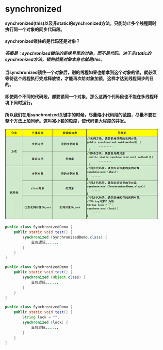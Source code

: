 # synchronized

#### synchronized(this)以及非static的synchronized方法，只能防止多个线程同时执行同一个对象的同步代码段。
#### synchronized锁住的是代码还是对象？
##### 答案是：synchronized锁住的是括号里的对象，而不是代码。对于非static的synchronized方法，锁的就是对象本身也就是this。
#### 当synchronized锁住一个对象后，别的线程如果也想拿到这个对象的锁，就必须等待这个线程执行完成释放锁，才能再次给对象加锁，这样才达到线程同步的目的。
#### 即使两个不同的代码段，都要锁同一个对象，那么这两个代码段也不能在多线程环境下同时运行。
#### 所以我们在用synchronized关键字的时候，尽量缩小代码段的范围，尽量不要在整个方法上加同步。这叫减小锁的粒度，使代码更大程度的并发。

![](/images/synchronized使用方式.png)

```java
public class SynchronizedDemo {
    public static void test() {
        synchronized (SynchronizedDemo.class) {
            业务逻辑......
        }
    }
}
```
```java
public class SynchronizedDemo {
    public static void test() {
        synchronized (Object.class) {
            业务逻辑......
        }
    }
}
```
```java
public class SynchronizedDemo {
    public static void test() {
        String lock = "";
        synchronized (lock) {
            业务逻辑......
        }
    }
}
```
